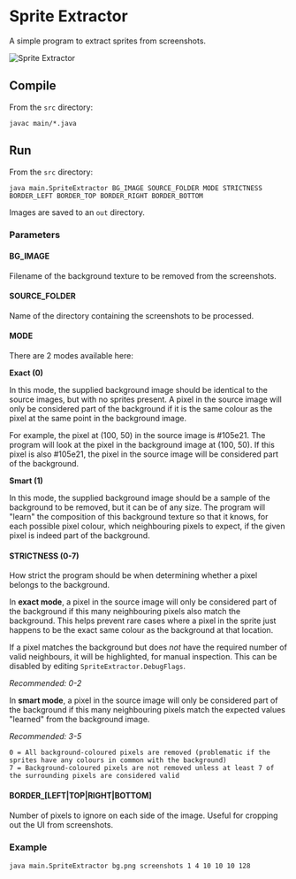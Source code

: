 # Sprite Extractor

A simple program to extract sprites from screenshots.

![Sprite Extractor](http://danjb.com/images/sprite_extractor/sprite_extractor.png)

## Compile

From the `src` directory:

    javac main/*.java

## Run

From the `src` directory:

    java main.SpriteExtractor BG_IMAGE SOURCE_FOLDER MODE STRICTNESS BORDER_LEFT BORDER_TOP BORDER_RIGHT BORDER_BOTTOM

Images are saved to an `out` directory.

### Parameters

#### BG_IMAGE

Filename of the background texture to be removed from the screenshots.

#### SOURCE_FOLDER

Name of the directory containing the screenshots to be processed.

#### MODE

There are 2 modes available here:

**Exact (0)**

In this mode, the supplied background image should be identical to the source images, but with no sprites present. A pixel in the source image will only be considered part of the background if it is the same colour as the pixel at the same point in the background image.

For example, the pixel at (100, 50) in the source image is #105e21. The program will look at the pixel in the background image at (100, 50). If this pixel is also #105e21, the pixel in the source image will be considered part of the background.

**Smart (1)**

In this mode, the supplied background image should be a sample of the background to be removed, but it can be of any size. The program will "learn" the composition of this background texture so that it knows, for each possible pixel colour, which neighbouring pixels to expect, if the given pixel is indeed part of the background.

#### STRICTNESS (0-7)

How strict the program should be when determining whether a pixel belongs to the background.

In **exact mode**, a pixel in the source image will only be considered part of the background if this many neighbouring pixels also match the background. This helps prevent rare cases where a pixel in the sprite just happens to be the exact same colour as the background at that location.

If a pixel matches the background but does *not* have the required number of valid neighbours, it will be highlighted, for manual inspection. This can be disabled by editing `SpriteExtractor.DebugFlags`.

*Recommended: 0-2*

In **smart mode**, a pixel in the source image will only be considered part of the background if this many neighbouring pixels match the expected values "learned" from the background image.

*Recommended: 3-5*

    0 = All background-coloured pixels are removed (problematic if the sprites have any colours in common with the background)
    7 = Background-coloured pixels are not removed unless at least 7 of the surrounding pixels are considered valid

#### BORDER_[LEFT|TOP|RIGHT|BOTTOM]

Number of pixels to ignore on each side of the image. Useful for cropping out the UI from screenshots.

### Example

    java main.SpriteExtractor bg.png screenshots 1 4 10 10 10 128
